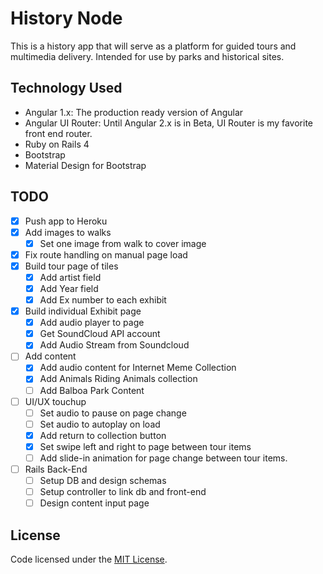 # History Node

This is a history app that will serve as a platform for guided tours and multimedia delivery. Intended for use by parks and historical sites.

## Technology Used
+ Angular 1.x: The production ready version of Angular
+ Angular UI Router: Until Angular 2.x is in Beta, UI Router is my favorite front end router.
+ Ruby on Rails 4
+ Bootstrap
+ Material Design for Bootstrap

## TODO
+ [x] Push app to Heroku
+ [x] Add images to walks
  + [x] Set one image from walk to cover image
+ [x] Fix route handling on manual page load
+ [x] Build tour page of tiles  
  + [x] Add artist field
  + [x] Add Year field
  + [x] Add Ex number to each exhibit
+ [x] Build individual Exhibit page
  + [x] Add audio player to page
  + [x] Get SoundCloud API account
  + [x] Add Audio Stream from Soundcloud
+ [ ] Add content
  + [x] Add audio content for Internet Meme Collection
  + [x] Add Animals Riding Animals collection
  + [ ] Add Balboa Park Content
+ [ ] UI/UX touchup
  + [ ] Set audio to pause on page change
  + [ ] Set audio to autoplay on load
  + [x] Add return to collection button
  + [x] Set swipe left and right to page between tour items
  + [ ] Add slide-in animation for page change between tour items.
+ [ ] Rails Back-End
  + [ ] Setup DB and design schemas
  + [ ] Setup controller to link db and front-end
  + [ ] Design content input page

## License
Code licensed under the [MIT License](http://opensource.org/licenses/MIT).
